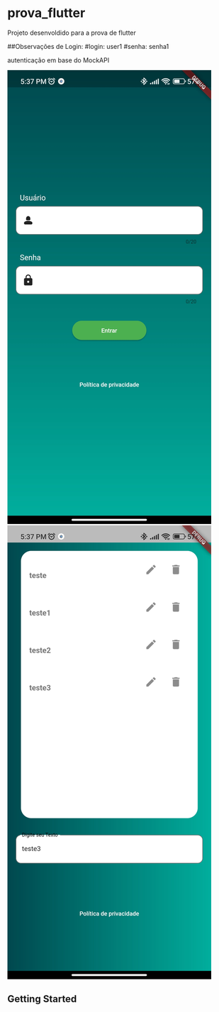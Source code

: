 # prova_flutter

Projeto desenvoldido para a prova de flutter

##Observações de Login:
#login: user1
#senha: senha1

autenticação em base do MockAPI

![Tela de login](imagens/login.jpg) ![Tela home](imagens/home.jpg)


## Getting Started

